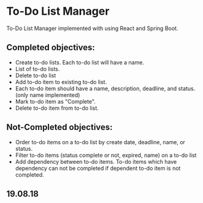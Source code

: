# To-Do List Manager
To-Do List Manager implemented with using React and Spring Boot.
 
## Completed objectives:
- Create to-do lists. Each to-do list will have a name.
- List of to-do lists.
- Delete to-do list
- Add to-do item to existing to-do list.
- Each to-do item should have a name, description, deadline, and status. (only name implemented)
- Mark to-do item as "Complete".
- Delete to-do item from to-do list.

## Not-Completed objectives:
- Order to-do items on a to-do list by create date, deadline, name, or status.
- Filter to-do items (status complete or not, expired, name) on a to-do list
- Add dependency between to-do items. To-do items which have dependency can not be completed if dependent to-do item is not completed.

## 19.08.18